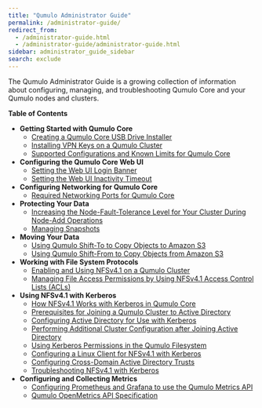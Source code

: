 ```yaml
---
title: "Qumulo Administrator Guide"
permalink: /administrator-guide/
redirect_from:
  - /administrator-guide.html
  - /administrator-guide/administrator-guide.html
sidebar: administrator_guide_sidebar
search: exclude
---
```


The Qumulo Administrator Guide is a growing collection of information about configuring, managing, and troubleshooting Qumulo Core and your Qumulo nodes and clusters.

**Table of Contents**
* **Getting Started with Qumulo Core**
  * [Creating a Qumulo Core USB Drive Installer](qumulo-core/creating-usb-drive-installer.md)
  * [Installing VPN Keys on a Qumulo Cluster](qumulo-core/installing-vpn-keys-on-cluster.md)
  * [Supported Configurations and Known Limits for Qumulo Core](qumulo-core/supported-configurations-known-limits.md)
* **Configuring the Qumulo Core Web UI**
  * [Setting the Web UI Login Banner](qumulo-core/web-ui-login-banner.html)
  * [Setting the Web UI Inactivity Timeout](qumulo-core/web-ui-inactivity-timeout.md)
* **Configuring Networking for Qumulo Core**
  * [Required Networking Ports for Qumulo Core](qumulo-core/required-networking-ports.md)
* **Protecting Your Data**
  * [Increasing the Node-Fault-Tolerance Level for Your Cluster During Node-Add Operations](qumulo-core/node-fault-tolerance-level.md)
  * [Managing Snapshots](qumulo-core/managing-snapshots.md)
* **Moving Your Data**
  * [Using Qumulo Shift-To to Copy Objects to Amazon S3](qumulo-core/shift-to-s3.md)
  * [Using Qumulo Shift-From to Copy Objects from Amazon S3](qumulo-core/shift-from-s3.md)
* **Working with File System Protocols**
  * [Enabling and Using NFSv4.1 on a Qumulo Cluster](protocols/nfsv4.1-enabling-using.md)
  * [Managing File Access Permissions by Using NFSv4.1 Access Control Lists (ACLs)](protocols/nfsv4.1-acls.md)
* **Using NFSv4.1 with Kerberos**
  * [How NFSv4.1 Works with Kerberos in Qumulo Core](kerberos/kerberos.md)
  * [Prerequisites for Joining a Qumulo Cluster to Active Directory](kerberos/kerberos-prerequisites-joining-cluster-active-directory.md)
  * [Configuring Active Directory for Use with Kerberos](kerberos/kerberos-configuring-active-directory.md)
  * [Performing Additional Cluster Configuration after Joining Active Directory](kerberos/kerberos-additional-cluster-configuration.md)
  * [Using Kerberos Permissions in the Qumulo Filesystem](kerberos/kerberos-qumulo-permissions.md)
  * [Configuring a Linux Client for NFSv4.1 with Kerberos](kerberos/kerberos-configuring-linux-client.md)
  * [Configuring Cross-Domain Active Directory Trusts](kerberos/kerberos-configuring-cross-domain-active-directory-trusts.md)
  * [Troubleshooting NFSv4.1 with Kerberos](kerberos/kerberos-troubleshooting.md)
* **Configuring and Collecting Metrics**
  * [Configuring Prometheus and Grafana to use the Qumulo Metrics API](qumulo-core/configuring-prometheus-grafana-metrics-api.md)
  * [Qumulo OpenMetrics API Specification](qumulo-core/openmetrics-api-specification.md)
